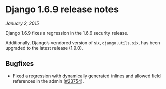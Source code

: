 # Django 1.6.9 release notes

*January 2, 2015*

Django 1.6.9 fixes a regression in the 1.6.6 security release.

Additionally, Django’s vendored version of six, `django.utils.six`, has
been upgraded to the latest release (1.9.0).

## Bugfixes

* Fixed a regression with dynamically generated inlines and allowed field
  references in the admin ([#23754](https://code.djangoproject.com/ticket/23754)).
